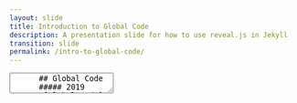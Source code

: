 ```yaml
---
layout: slide
title: Introduction to Global Code
description: A presentation slide for how to use reveal.js in Jekyll
transition: slide
permalink: /intro-to-global-code/
---
```

<section data-markdown>
    <textarea data-template>
      ## Global Code
      ##### 2019
      ![Global Code](/assets/img/GC_Logo_artwork_RGB-LOGO_colour_SMALL.png)
      
      ---
      ## Who are we?
      * Software engineers
      * Professionals
      * Educators
      
      Note:
      
      this is a great opportunity to introduce yourselves & talk about your own backgrounds.
      
      What made you want to become a programmer? What do you get from it? Why would you encourage someone else to have a go?
      
      +++
      ## Who are we?
      * We're from all over Europe & the US
      
      ---
      ## Who are you?
      * Software engineers!
      * Hand-picked
      
      Note:
      
      The point here is that everyone is a programmer, we don't do any gatekeeping here. If you're in the room, you're one of us. Here the lamplighters can talk about their experience at Global Code last year, and how things have changed for them in the last 12 months.
      
      +++
      ## Who are you?
      * Selection criteria wasn't about grades
      * Who doesn't want to change the world?!
      
      Note:
      
      This is a good chance to talk about how we chose members of the class. It was entirely based on their applications. We asked four questions:
      
      * What difference is technology making in your life right now?
      * What difference does technology make to the lives of your family or the people around you?
      * What will you be doing a month after the summer programme has finished?
      * Read about the "moonshot philosophy". What's your moonshot for Ghana?
      
      We're looking for people who are bold and excited about facing societal challenges with technology. We want to provide fuel for that fire & give you some of the skills you'll need.
      
      ---
      ## What are we here for?
      * Learn Python, some electronics
      * Internet of Things
      
      Note:
      
      We have to teach you some stuff first of all. So there's lots of labs, which you *must* do. In the second week we'll get to building cool stuff, and in the third and final week you'll design and build a project yourselves, in groups.
      
      +++
      ## What are we here for?
      * Learn to be PRO
      * Gain the tools to improve the world
      
      Note:
      
      A lot of our students are excited to learn what a professional software engineer does. So let's talk about version control, CI, platforms, project management etc.
      
      ---
      ## Plan
      * 3 weeks
      * Raspberry Pi
      * Advanced Python
      * Electronics
      * Internet of Things
      
      +++
      ## Plan
      All kinds of other cool stuff!
      * We're *really* good at this
      * who's used git? heroku?
      * cool projects
      * FUN!
      
      +++
      ## Plan
      * 9am - 4pm
      * Lunch @ 12
      * Casual dress
      * Join slack & whatsapp
      * Do the labs :)
    
      Note:
      
      We've discovered it's very useful to be overly strict about time. It's really the only thing that works. Start teaching at 9 and people will figure it out. And don't stay late becuase it overly disadvantages women who are more likely to have to get home. Aside from that, it's your room - feel free to shift furniture around, listen to music, show videos if you have the bandwidth. Have fun :)
     </textarea>
</section>
